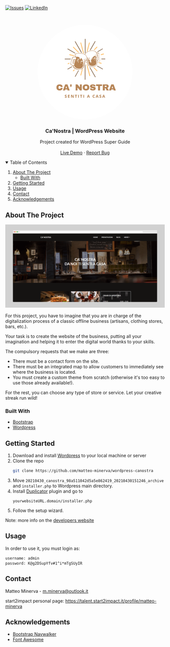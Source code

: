 <!-- PROJECT SHIELDS -->
<!--
*** I'm using markdown "reference style" links for readability.
*** Reference links are enclosed in brackets [ ] instead of parentheses ( ).
*** See the bottom of this document for the declaration of the reference variables
*** for contributors-url, forks-url, etc. This is an optional, concise syntax you may use.
*** https://www.markdownguide.org/basic-syntax/#reference-style-links
-->

[![Issues][issues-shield]][issues-url]
[![LinkedIn][linkedin-shield]][linkedin-url]

<!-- PROJECT LOGO -->
<br />
<p align="center">
  <a href="https://canostra.000webhostapp.com/">
    <img src="/images/logo.png" alt="Screenshot" style="border-radius: 9999px;">
  </a>

  <h3 align="center">Ca'Nostra | WordPress Website</h3>

  <p align="center">
    Project created for WordPress Super Guide
    <br />
    <br />
    <a href="https://canostra.000webhostapp.com/">Live Demo</a>
    ·
    <a href="https://github.com/matteo-minerva/wordpress-canostra/issues">Report Bug</a>
  </p>
</p>

<!-- TABLE OF CONTENTS -->
<details open="open">
  <summary>Table of Contents</summary>
  <ol>
    <li>
      <a href="#about-the-project">About The Project</a>
      <ul>
        <li><a href="#built-with">Built With</a></li>
      </ul>
    </li>
    <li><a href="#getting-started">Getting Started</a></li>
    <li><a href="#usage">Usage</a></li>
    <li><a href="#contact">Contact</a></li>
    <li><a href="#acknowledgements">Acknowledgements</a></li>
  </ol>
</details>

<!-- ABOUT THE PROJECT -->

## About The Project

[![Website Screenshot][product-screenshot]](https://example.com)

For this project, you have to imagine that you are in charge of the digitalization process of a classic offline business (artisans, clothing stores, bars, etc.).

Your task is to create the website of the business, putting all your imagination and helping it to enter the digital world thanks to your skills.

The compulsory requests that we make are three:
- There must be a contact form on the site.
- There must be an integrated map to allow customers to immediately see where the business is located.
- You must create a custom theme from scratch (otherwise it's too easy to use those already available!).

For the rest, you can choose any type of store or service. Let your creative streak run wild!

### Built With

- [Bootstrap](https://getbootstrap.com)
- [Wordpress](https://wordpress.org)

<!-- GETTING STARTED -->

## Getting Started

1. Download and install [Wordpress](https://wordpress.org) to your local machine or server
2. Clone the repo
   ```sh
   git clone https://github.com/matteo-minerva/wordpress-canostra
   ```
3. Move `20210430_canostra_98a511042d5a5e862419_20210430151246_archive` and `installer.php` to Wordpress main directory.
4. Install [Duplicator](https://it.wordpress.org/plugins/duplicator/) plugin and go to
   ```
   yourwebsiteURL.domain/installer.php
   ```
5. Follow the setup wizard.

Note: more info on the [developers website](https://snapcreek.com/duplicator/docs/quick-start/?utm_source=duplicator_free&utm_medium=wordpress_plugin&utm_content=package_built_install_help&utm_campaign=duplicator_free#quick-040-q)

<!-- Usage -->

## Usage

In order to use it, you must login as:

```text
username: admin
password: K@g2DSupYfv#1^i*mTgSUyIR
```

<!-- CONTACT -->

## Contact

Matteo Minerva - m.minerva@outlook.it

start2impact personal page: https://talent.start2impact.it/profile/matteo-minerva

<!-- ACKNOWLEDGEMENTS -->

## Acknowledgements

- [Bootstrap Navwalker](https://github.com/wp-bootstrap/wp-bootstrap-navwalker/)
- [Font Awesome](https://fontawesome.com)

<!-- MARKDOWN LINKS & IMAGES -->
<!-- https://www.markdownguide.org/basic-syntax/#reference-style-links -->

[issues-shield]: https://img.shields.io/github/issues/matteo-minerva/wordpress-canostra/repo.svg?style=for-the-badge
[issues-url]: https://github.com/matteo-minerva/wordpress-canostra/issues
[linkedin-shield]: https://img.shields.io/badge/-LinkedIn-black.svg?style=for-the-badge&logo=linkedin&colorB=555
[linkedin-url]: https://linkedin.com/in/m-minerva
[product-screenshot]: images/screenshot.png
